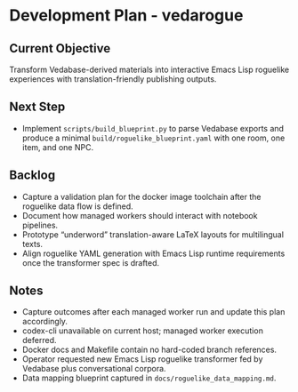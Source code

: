 # Development Plan - vedarogue

## Current Objective
Transform Vedabase-derived materials into interactive Emacs Lisp roguelike experiences with translation-friendly publishing outputs.

## Next Step
- Implement `scripts/build_blueprint.py` to parse Vedabase exports and produce a minimal `build/roguelike_blueprint.yaml` with one room, one item, and one NPC.

## Backlog
- Capture a validation plan for the docker image toolchain after the roguelike data flow is defined.
- Document how managed workers should interact with notebook pipelines.
- Prototype “underword” translation-aware LaTeX layouts for multilingual texts.
- Align roguelike YAML generation with Emacs Lisp runtime requirements once the transformer spec is drafted.

## Notes
- Capture outcomes after each managed worker run and update this plan accordingly.
- codex-cli unavailable on current host; managed worker execution deferred.
- Docker docs and Makefile contain no hard-coded branch references.
- Operator requested new Emacs Lisp roguelike transformer fed by Vedabase plus conversational corpora.
- Data mapping blueprint captured in `docs/roguelike_data_mapping.md`.
